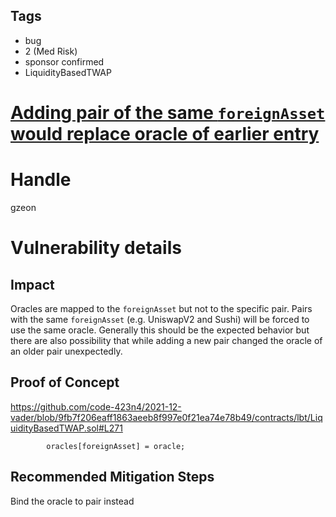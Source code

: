 ## Tags

- bug
- 2 (Med Risk)
- sponsor confirmed
- LiquidityBasedTWAP

# [Adding pair of the same `foreignAsset` would replace oracle of earlier entry](https://github.com/code-423n4/2021-12-vader-findings/issues/160) 

# Handle

gzeon


# Vulnerability details

## Impact
Oracles are mapped to the `foreignAsset` but not to the specific pair. Pairs with the same `foreignAsset` (e.g. UniswapV2 and Sushi) will be forced to use the same oracle. Generally this should be the expected behavior but there are also possibility that while adding a new pair changed the oracle of an older pair unexpectedly.

## Proof of Concept
https://github.com/code-423n4/2021-12-vader/blob/9fb7f206eaff1863aeeb8f997e0f21ea74e78b49/contracts/lbt/LiquidityBasedTWAP.sol#L271
```
        oracles[foreignAsset] = oracle;
```

## Recommended Mitigation Steps
Bind the oracle to pair instead

